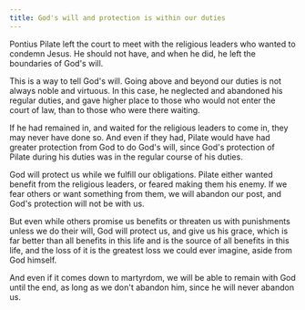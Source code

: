 ```yaml
---
title: God's will and protection is within our duties
---
```


Pontius Pilate left the court to meet with the religious leaders who wanted to condemn Jesus. He should not have, and when he did, he left the boundaries of God's will.

This is a way to tell God's will. Going above and beyond our duties is not always noble and virtuous. In this case, he neglected and abandoned his regular duties, and gave higher place to those who would not enter the court of law, than to those who were there waiting.

If he had remained in, and waited for the religious leaders to come in, they may never have done so. And even if they had, Pilate would have had greater protection from God to do God's will, since God's protection of Pilate during his duties was in the regular course of his duties.

God will protect us while we fulfill our obligations. Pilate either wanted benefit from the religious leaders, or feared making them his enemy. If we fear others or want something from them, we will abandon our post, and God's protection will not be with us.

But even while others promise us benefits or threaten us with punishments unless we do their will, God will protect us, and give us his grace, which is far better than all benefits in this life and is the source of all benefits in this life, and the loss of it is the greatest loss we could ever imagine, aside from God himself.

And even if it comes down to martyrdom, we will be able to remain with God until the end, as long as we don't abandon him, since he will never abandon us.
